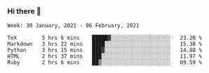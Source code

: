 ### Hi there 👋

<!--START_SECTION:waka-->
```text
Week: 30 January, 2021 - 06 February, 2021

TeX        5 hrs 6 mins    █████▓░░░░░░░░░░░░░░░░░░░   23.28 % 
Markdown   3 hrs 22 mins   ████░░░░░░░░░░░░░░░░░░░░░   15.38 % 
Python     3 hrs 15 mins   ███▓░░░░░░░░░░░░░░░░░░░░░   14.88 % 
HTML       2 hrs 37 mins   ███░░░░░░░░░░░░░░░░░░░░░░   11.97 % 
Ruby       2 hrs 6 mins    ██▒░░░░░░░░░░░░░░░░░░░░░░   09.59 % 
```
<!--END_SECTION:waka-->

<!--
**yqmmm/yqmmm** is a ✨ _special_ ✨ repository because its `README.md` (this file) appears on your GitHub profile.

Here are some ideas to get you started:

- 🔭 I’m currently working on ...
- 🌱 I’m currently learning ...
- 👯 I’m looking to collaborate on ...
- 🤔 I’m looking for help with ...
- 💬 Ask me about ...
- 📫 How to reach me: ...
- 😄 Pronouns: ...
- ⚡ Fun fact: ...
-->
